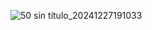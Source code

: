 ![50 sin título_20241227191033](https://github.com/user-attachments/assets/ff6593fe-8269-4547-b7db-40368f32a0ac)



